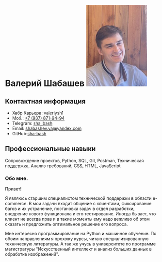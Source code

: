 # Валерий Шабашев ![Мое фото](img/photo1.jpg)

## Контактная информация

- Хабр Карьера: [valeriysh1](https://career.habr.com/valeriysh1)
- Моб.: [+7 (937) 871-94-94](+79378719494)
- Telegram: [sha_bash](https://t.me/sha_bash)
- Email: [shabashev.va@yandex.com](shabashev.va@yandex.com)
- GitHub:[sha-bash](https://github.com/sha-bash)

## Профессиональные навыки

Сопровождение проектов, Python, SQL, Git, Postman, Техническая поддержка, Анализ требований, CSS, HTML, JavaScript

### Обо мне.

Привет!

Я являюсь старшим специалистом технической поддержки в области e-commerce. В мои задачи входит общение с клиентами, фиксирование багов и их устранение, постановка задач в отдел разработки, внедрение нового функционала и его тестирование. Иногда бывает, что клиент не всегда прав и в такие моменты ему надо вежливо об этом сказать и предложить оптимальное решение его вопроса.

Мне интересно программирование на Python и машинное обучение. По обоим направлениям я прохожу курсы, читаю специализированную техническую литературы. А так же учусь в университете по программе магистратуры "Искусственный интеллект и анализ больших данных в обработке изображений".